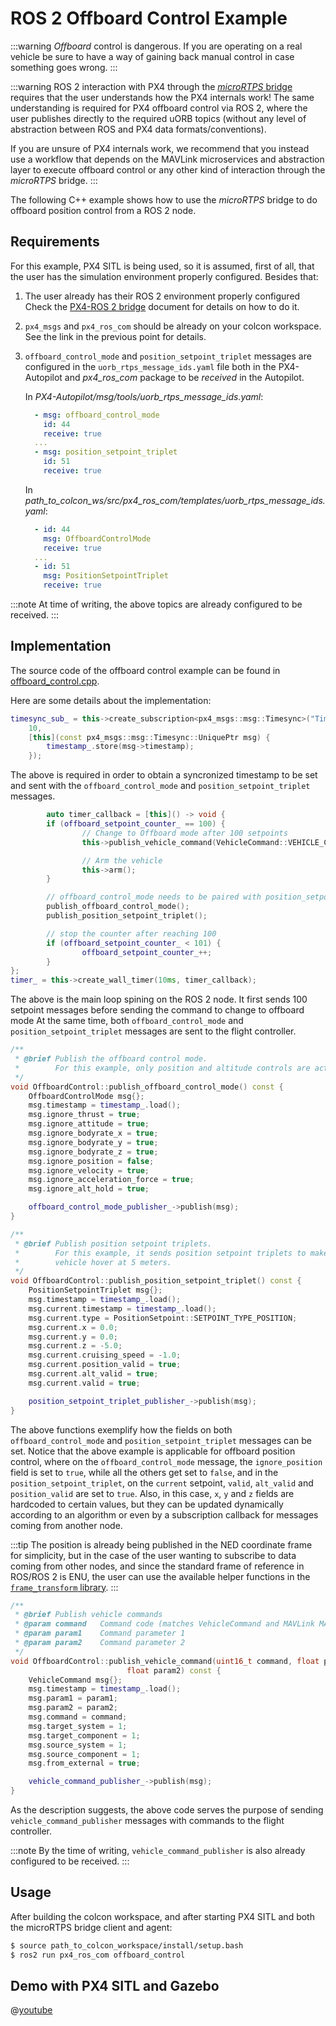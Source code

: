 # ROS 2 Offboard Control Example

:::warning
*Offboard* control is dangerous. If you are operating on a real vehicle be sure to have a way of gaining back manual control in case something goes wrong.
:::

:::warning ROS
2 interaction with PX4 through the [*microRTPS* bridge](../middleware/micrortps.md) requires that the user understands how the PX4 internals work! The same understanding is required for PX4 offboard control via ROS 2, where the user publishes directly to the required uORB topics (without any level of abstraction between ROS and PX4 data formats/conventions).

If you are unsure of PX4 internals work, we recommend that you instead use a workflow that depends on the MAVLink microservices and abstraction layer to execute offboard control or any other kind of interaction through the *microRTPS* bridge.
:::

The following C++ example shows how to use the *microRTPS* bridge to do offboard position control from a ROS 2 node.

## Requirements

For this example, PX4 SITL is being used, so it is assumed, first of all, that the user has the simulation environment properly configured. Besides that:

1. The user already has their ROS 2 environment properly configured Check the [PX4-ROS 2 bridge](../ros/ros2_comm.md) document for details on how to do it.
1. `px4_msgs` and `px4_ros_com` should be already on your colcon workspace. See the link in the previous point for details.
1. `offboard_control_mode` and `position_setpoint_triplet` messages are configured in the `uorb_rtps_message_ids.yaml` file both in the PX4-Autopilot and *px4_ros_com* package to be *received* in the Autopilot.

   In *PX4-Autopilot/msg/tools/uorb_rtps_message_ids.yaml*:
   ```yaml
     - msg: offboard_control_mode
       id: 44
       receive: true
     ...
     - msg: position_setpoint_triplet
       id: 51
       receive: true
   ```

   In *path_to_colcon_ws/src/px4_ros_com/templates/uorb_rtps_message_ids.yaml*:
   ```yaml
     - id: 44
       msg: OffboardControlMode
       receive: true
     ...
     - id: 51
       msg: PositionSetpointTriplet
       receive: true
   ```

:::note
At time of writing, the above topics are already configured to be received.
:::

## Implementation

The source code of the offboard control example can be found in [offboard_control.cpp](https://github.com/PX4/px4_ros_com/blob/master/src/examples/offboard/offboard_control.cpp).

Here are some details about the implementation:

```cpp
timesync_sub_ = this->create_subscription<px4_msgs::msg::Timesync>("Timesync_PubSubTopic",
    10,
    [this](const px4_msgs::msg::Timesync::UniquePtr msg) {
        timestamp_.store(msg->timestamp);
    });
```

The above is required in order to obtain a syncronized timestamp to be set and sent with the `offboard_control_mode` and `position_setpoint_triplet` messages.

```cpp
        auto timer_callback = [this]() -> void {
        if (offboard_setpoint_counter_ == 100) {
                // Change to Offboard mode after 100 setpoints
                this->publish_vehicle_command(VehicleCommand::VEHICLE_CMD_DO_SET_MODE, 1, 6);

                // Arm the vehicle
                this->arm();
        }

        // offboard_control_mode needs to be paired with position_setpoint_triplet
        publish_offboard_control_mode();
        publish_position_setpoint_triplet();

        // stop the counter after reaching 100
        if (offboard_setpoint_counter_ < 101) {
                offboard_setpoint_counter_++;
        }
};
timer_ = this->create_wall_timer(10ms, timer_callback);
```

The above is the main loop spining on the ROS 2 node. It first sends 100 setpoint messages before sending the command to change to offboard mode At the same time, both `offboard_control_mode` and `position_setpoint_triplet` messages are sent to the flight controller.

```cpp
/**
 * @brief Publish the offboard control mode.
 *        For this example, only position and altitude controls are active.
 */
void OffboardControl::publish_offboard_control_mode() const {
    OffboardControlMode msg{};
    msg.timestamp = timestamp_.load();
    msg.ignore_thrust = true;
    msg.ignore_attitude = true;
    msg.ignore_bodyrate_x = true;
    msg.ignore_bodyrate_y = true;
    msg.ignore_bodyrate_z = true;
    msg.ignore_position = false;
    msg.ignore_velocity = true;
    msg.ignore_acceleration_force = true;
    msg.ignore_alt_hold = true;

    offboard_control_mode_publisher_->publish(msg);
}

/**
 * @brief Publish position setpoint triplets.
 *        For this example, it sends position setpoint triplets to make the
 *        vehicle hover at 5 meters.
 */
void OffboardControl::publish_position_setpoint_triplet() const {
    PositionSetpointTriplet msg{};
    msg.timestamp = timestamp_.load();
    msg.current.timestamp = timestamp_.load();
    msg.current.type = PositionSetpoint::SETPOINT_TYPE_POSITION;
    msg.current.x = 0.0;
    msg.current.y = 0.0;
    msg.current.z = -5.0;
    msg.current.cruising_speed = -1.0;
    msg.current.position_valid = true;
    msg.current.alt_valid = true;
    msg.current.valid = true;

    position_setpoint_triplet_publisher_->publish(msg);
}
```

The above functions exemplify how the fields on both `offboard_control_mode` and `position_setpoint_triplet` messages can be set. Notice that the above example is applicable for offboard position control, where on the `offboard_control_mode` message, the `ignore_position` field is set to `true`, while all the others get set to `false`, and in the `position_setpoint_triplet`, on the `current` setpoint, `valid`, `alt_valid` and `position_valid` are set to `true`. Also, in this case, `x`, `y` and `z` fields are hardcoded to certain values, but they can be updated dynamically according to an algorithm or even by a subscription callback for messages coming from another node.

:::tip
The position is already being published in the NED coordinate frame for simplicity, but in the case of the user wanting to subscribe to data coming from other nodes, and since the standard frame of reference in ROS/ROS 2 is ENU, the user can use the available helper functions in the [`frame_transform` library](https://github.com/PX4/px4_ros_com/blob/master/src/lib/frame_transforms.cpp).
:::

```cpp
/**
 * @brief Publish vehicle commands
 * @param command   Command code (matches VehicleCommand and MAVLink MAV_CMD codes)
 * @param param1    Command parameter 1
 * @param param2    Command parameter 2
 */
void OffboardControl::publish_vehicle_command(uint16_t command, float param1,
                          float param2) const {
    VehicleCommand msg{};
    msg.timestamp = timestamp_.load();
    msg.param1 = param1;
    msg.param2 = param2;
    msg.command = command;
    msg.target_system = 1;
    msg.target_component = 1;
    msg.source_system = 1;
    msg.source_component = 1;
    msg.from_external = true;

    vehicle_command_publisher_->publish(msg);
}
```

As the description suggests, the above code serves the purpose of sending `vehicle_command_publisher` messages with commands to the flight controller.

:::note
By the time of writing, `vehicle_command_publisher` is also already configured to be received.
:::

## Usage

After building the colcon workspace, and after starting PX4 SITL and both the microRTPS bridge client and agent:

```sh
$ source path_to_colcon_workspace/install/setup.bash
$ ros2 run px4_ros_com offboard_control
```

## Demo with PX4 SITL and Gazebo

@[youtube](https://youtu.be/Nbc7fzxFlYo)
